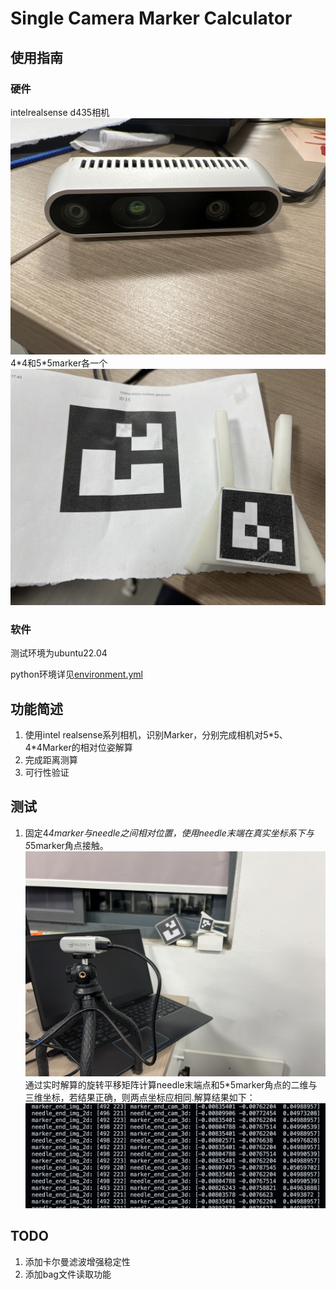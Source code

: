 # Single Camera Marker Calculator


## 使用指南

### 硬件
intelrealsense d435相机
![](./figure/camera.jpeg)
4\*4和5\*5marker各一个
![](./figure/marker.jpeg)

### 软件
测试环境为ubuntu22.04

python环境详见[environment.yml](./environment.yml)
## 功能简述

1. 使用intel realsense系列相机，识别Marker，分别完成相机对5\*5、4\*4Marker的相对位姿解算
2. 完成距离测算
3. 可行性验证

## 测试
1. 固定4*4marker与needle之间相对位置，使用needle末端在真实坐标系下与5*5marker角点接触。
![](./figure/IMG_8334.JPG)
通过实时解算的旋转平移矩阵计算needle末端点和5*5marker角点的二维与三维坐标，若结果正确，则两点坐标应相同.解算结果如下：
![](./figure/compare.png)

## TODO
1. 添加卡尔曼滤波增强稳定性
2. 添加bag文件读取功能